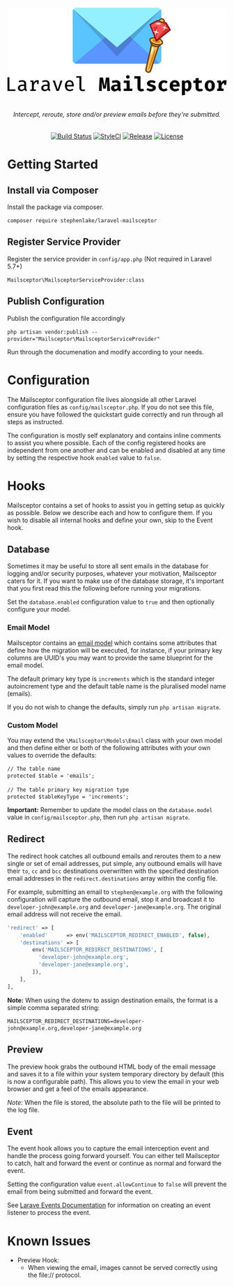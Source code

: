 <h6 align="center">
    <img src="https://raw.githubusercontent.com/stephenlake/laravel-mailsceptor/master/docs/assets/laravel-mailsceptor.png"/>
</h6>

<h6 align="center">
    Intercept, reroute, store and/or preview emails before they're submitted.
</h6>

<p align="center">
<a href="https://travis-ci.org/stephenlake/laravel-mailsceptor"><img src="
https://img.shields.io/travis/stephenlake/laravel-mailsceptor/master.svg?style=flat-square" alt="Build Status"></a>
<a href="https://github.styleci.io/repos/148940371"><img src="https://github.styleci.io/repos/148940371/shield?branch=master&style=flat-square" alt="StyleCI"></a>
<a href="https://github.com/stephenlake/laravel-mailsceptor"><img src="https://img.shields.io/github/release/stephenlake/laravel-mailsceptor.svg?style=flat-square" alt="Release"></a>
<a href="https://github.com/stephenlake/laravel-mailsceptor/LICENSE.md"><img src="https://img.shields.io/badge/license-MIT-brightgreen.svg?style=flat-square" alt="License"></a>
</p>

# Getting Started

## Install via Composer

Install the package via composer.

    composer require stephenlake/laravel-mailsceptor

## Register Service Provider

Register the service provider in `config/app.php` (Not required in Laravel 5.7+)

    Mailsceptor\MailsceptorServiceProvider:class

## Publish Configuration

Publish the configuration file accordingly

    php artisan vendor:publish --provider="Mailsceptor\MailsceptorServiceProvider"

Run through the documenation and modify according to your needs.

# Configuration

The Mailsceptor configuration file lives alongside all other Laravel configuration files as `config/mailsceptor.php`. If you do not see this file, ensure you have followed the quickstart guide correctly and run through all steps as instructed.

The configuration is mostly self explanatory and contains inline comments to assist you where possible. Each of the config registered hooks are independent from  one another and can be enabled and disabled at any time by setting the respective hook `enabled` value to `false`.

# Hooks

Mailsceptor contains a set of hooks to assist you in getting setup as quickly as possible. Below we describe each and how to configure them. If you wish to disable all internal hooks and define your own, skip to the Event hook.

## Database

Sometimes it may be useful to store all sent emails in the database for logging and/or security purposes, whatever your motivation, Mailsceptor caters for it. If you want to make use of the database storage, it's important that you first read this the following before running your migrations.

Set the `database.enabled` configuration value to `true` and then optionally configure your model.

### Email Model

Mailsceptor contains an [email model](https://github.com/stephenlake/laravel-mailsceptor/blob/master/src/Models/Email.php) which contains some attributes that define how the migration will be executed, for instance, if your primary key columns are UUID's you may want to provide the same blueprint for the email model.

The default primary key type is `increments` which is the standard integer autoincrement type and the default table name is the pluralised model name (emails).

If you do not wish to change the defaults, simply run `php artisan migrate`.

### Custom Model

You may extend the `\Mailsceptor\Models\Email` class with your own model and then define either or both of the following attributes with your own values to override the defaults:

    // The table name
    protected $table = 'emails';

    // The table primary key migration type
    protected $tableKeyType = 'increments';

**Important:** Remember to update the model class on the `database.model` value in `config/mailsceptor.php`, then run `php artisan migrate`.

## Redirect

The redirect hook catches all outbound emails and reroutes them to a new single or set of email addresses, put simple, any outbound emails will have their `to`, `cc` and `bcc` destinations overwritten with the specified destination email addresses in the `redirect.destinations` array within the config file.

For example, submitting an email to `stephen@example.org` with the following configuration will capture the outbound email, stop it and broadcast it to `developer-john@example.org` and `developer-jane@example.org`. The original email address will not receive the email.

```php
'redirect' => [
    'enabled'      => env('MAILSCEPTOR_REDIRECT_ENABLED', false),
    'destinations' => [
        env('MAILSCEPTOR_REDIRECT_DESTINATIONS', [
          'developer-john@example.org',
          'developer-jane@example.org',
        ]),
    ],
],
```

**Note:** When using the dotenv to assign destination emails, the format is a simple comma separated string:

    MAILSCEPTOR_REDIRECT_DESTINATIONS=developer-john@example.org,developer-jane@example.org

## Preview

The preview hook grabs the outbound HTML body of the email message and saves it to a file within your system temporary directory by default (this is now a configurable path). This allows you to view the email in your web browser and get a feel of the emails appearance.

_Note:_ When the file is stored, the absolute path to the file will be printed to the log file.

## Event

The event hook allows you to capture the email interception event and handle the process going forward yourself. You can either tell Mailsceptor to catch, halt and forward the event or continue as normal and forward the event.

Setting the configuration value `event.allowContinue` to `false` will prevent the email from being submitted and forward the event.

See [Larave Events Documentation](https://laravel.com/docs/master/events) for information on creating an event listener to process the event.

# Known Issues

-   Preview Hook:
    -   When viewing the email, images cannot be served correctly using the file:// protocol.
